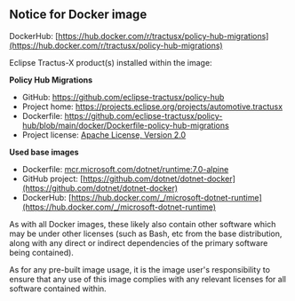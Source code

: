 ## Notice for Docker image

DockerHub: [https://hub.docker.com/r/tractusx/policy-hub-migrations](https://hub.docker.com/r/tractusx/policy-hub-migrations)

Eclipse Tractus-X product(s) installed within the image:

__Policy Hub Migrations__

- GitHub: https://github.com/eclipse-tractusx/policy-hub
- Project home: https://projects.eclipse.org/projects/automotive.tractusx
- Dockerfile: https://github.com/eclipse-tractusx/policy-hub/blob/main/docker/Dockerfile-policy-hub-migrations
- Project license: [Apache License, Version 2.0](https://github.com/eclipse-tractusx/policy-hub/blob/main/LICENSE)

__Used base images__

- Dockerfile: [mcr.microsoft.com/dotnet/runtime:7.0-alpine](https://github.com/dotnet/dotnet-docker/blob/main/src/runtime/7.0/alpine3.19/amd64/Dockerfile)
- GitHub project: [https://github.com/dotnet/dotnet-docker](https://github.com/dotnet/dotnet-docker)
- DockerHub: [https://hub.docker.com/_/microsoft-dotnet-runtime](https://hub.docker.com/_/microsoft-dotnet-runtime)

As with all Docker images, these likely also contain other software which may be under other licenses (such as Bash, etc from the base distribution, along with any direct or indirect dependencies of the primary software being contained).

As for any pre-built image usage, it is the image user's responsibility to ensure that any use of this image complies with any relevant licenses for all software contained within.

